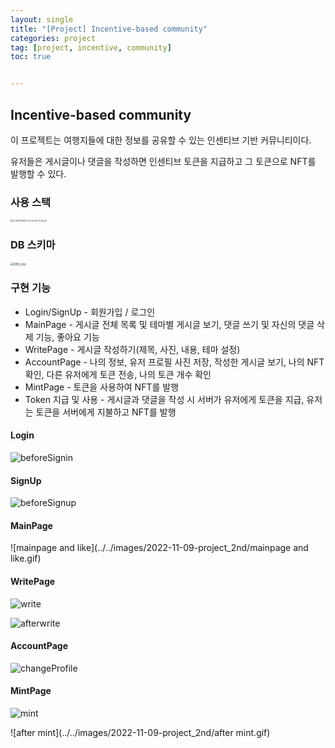 ```yaml
---
layout: single
title: "[Project] Incentive-based community"
categories: project
tag: [project, incentive, community]
toc: true


---
```


## Incentive-based community

이 프로젝트는 여행지들에 대한 정보를 공유할 수 있는 인센티브 기반 커뮤니티이다.

유저들은 게시글이나 댓글을 작성하면 인센티브 토큰을 지급하고 그 토큰으로 NFT를 발행할 수 있다.

### 사용 스택

<img src="../../images/2022-11-09-project_2nd/스크린샷 2022-11-09 오후 3.35.22.png" alt="스크린샷 2022-11-09 오후 3.35.22" style="zoom: 25%;" />

### DB 스키마

<img src="../../images/2022-11-09-project_2nd/DB스키마.png" alt="DB스키마" style="zoom: 33%;" />

### 구현 기능

- Login/SignUp - 회원가입 / 로그인
- MainPage - 게시글 전체 목록 및 테마별 게시글 보기, 댓글 쓰기 및 자신의 댓글 삭제 기능, 좋아요 기능
- WritePage - 게시글 작성하기(제목, 사진, 내용, 테마 설정)
- AccountPage - 나의 정보, 유저 프로필 사진 저장, 작성한 게시글 보기, 나의 NFT 확인, 다른 유저에게 토큰 전송, 나의 토큰 개수 확인
- MintPage - 토큰을 사용하여 NFT를 발행
- Token 지급 및 사용 - 게시글과 댓글을 작성 시 서버가 유저에게 토큰을 지급, 유저는 토큰을 서버에게 지불하고 NFT를 발행

#### Login

![beforeSignin](../../images/2022-11-09-project_2nd/beforeSignin.gif)

#### SignUp

![beforeSignup](../../images/2022-11-09-project_2nd/beforeSignup.gif)

#### MainPage

![mainpage and like](../../images/2022-11-09-project_2nd/mainpage and like.gif)

#### WritePage

![write](../../images/2022-11-09-project_2nd/write-7977001.gif)

![afterwrite](../../images/2022-11-09-project_2nd/afterwrite.gif)

#### AccountPage

![changeProfile](../../images/2022-11-09-project_2nd/changeProfile.gif)

#### MintPage

![mint](../../images/2022-11-09-project_2nd/mint.gif)

![after mint](../../images/2022-11-09-project_2nd/after mint.gif)